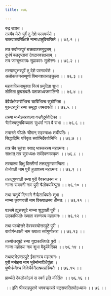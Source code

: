 ```yaml
---
title: ०७६

---
```

रुद्र उवाच ।  
तस्यैव मेरोः पूर्वे तु देशे परमवर्चसे ।  
चक्रवाटपरिक्षिप्ते नानाधातुविराजिते ।। ७६.१ ।।  
  
तत्र सर्वामरपुरं चक्रवाटसमुद्धतम् ।  
दुर्धर्षं बलदृप्तानां देवदानवरक्षसाम् ।  
तत्र जाम्बूनदमयः सुप्राकारः सुतोरणः ।। ७६.२ ।।  
  
तस्याप्युत्तरपूर्वे तु देशे परमवर्चसे ।  
अलोकजनसम्पूर्णा विमानशतसङ्कुला ।। ७६.३ ।।  
  
महावापिसमायुक्ता नित्यं प्रमुदिता शुभा ।  
शोभिता पुष्पशबलैः पताकाध्वजमालिनी ।। ७६.४ ।।  
  
देवैर्यक्षोप्सरोभिश्च ऋषिभिश्च सुशोभिता ।  
पुरन्दरपुरी रम्या समृद्धा त्वमरावती ।। ७६.५ ।।  
  
तस्या मध्येऽमरावत्या वज्रवैदूर्यवेदिका ।  
त्रैलोक्यगुणविख्याता सुधर्मा नाम वै सभा ।। ७६.६ ।।  
  
तत्रास्ते श्रीपतेः श्रीमान् सहस्त्राक्षः शचीपतिः ।  
सिद्धादिभिः परिवृतः सर्वाभिर्देवयोनिभिः ।। ७६.७ ।।  
  
तत्र चैव सुवंशः स्याद् भास्करस्य महात्मनः ।  
साक्षात् तत्र सुराध्यक्षः सर्वदेवनमस्कृतः ।। ७६.८ ।।  
  
तस्याश्च दिक्षु विस्तीर्णा तत्तद्गुणसमन्विता ।  
तेजोवती नाम पुरी हुताशस्य महात्मनः ।। ७६.९ ।।  
  
तत्तद्गुणवती रम्या पुरी वैवस्वतस्य च ।  
नाम्ना संयमनी नाम पुरी त्रैलोक्यविश्रुता ।। ७६.१० ।।  
  
तथा चतुर्थे दिग्भागे नैर्ऋताधिपतेः शुभा ।  
नाम्ना कृष्णावती नाम विरूपाक्षस्य धीमतः ।। ७६.११ ।।  
  
पञ्चमे ह्युत्तरपुटे नाम्ना शुद्धवती पुरी ।  
उदकाधिपतेः ख्याता वरुणस्य महात्मनः ।। ७६.१२ ।।  
  
तथा पञ्चोत्तरे देवस्वस्योत्तरपुटे पुरी ।  
वायोर्गन्धवती नाम ख्याता सर्वगुणोत्तरा ।। ७६.१३ ।।  
  
तस्योत्तरपुटे रम्या गुह्यकाधिपतेः पुरी ।  
नाम्ना महोदया नाम शुभा वैदूर्यवेदिका ।। ७६.१४ ।।  
  
तथाष्टमेऽन्तरपुटे ईशानस्य महात्मनः ।  
पुरी मनोहरा नाम भूतैर्नानाविधैर्युता ।  
पुष्पैर्धन्यैश्च विविधैर्वनैराश्रमसंस्थितैः ।। ७६.१५ ।।  
  
प्रार्थ्यते देवलोकोऽयं स स्वर्ग इति कीर्तितः ।। ७६.१६ ।।  
  
।। इति श्रीवराहपुराणे भगवच्छास्त्रे षट्सप्ततितमोऽध्यायः ।। ७६ ।।